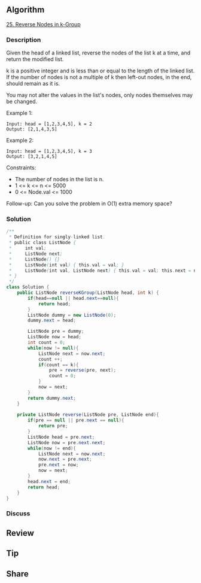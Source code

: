 ## Algorithm

[25. Reverse Nodes in k-Group](https://leetcode.com/problems/reverse-nodes-in-k-group/description)

### Description

Given the head of a linked list, reverse the nodes of the list k at a time, and return the modified list.

k is a positive integer and is less than or equal to the length of the linked list. If the number of nodes is not a multiple of k then left-out nodes, in the end, should remain as it is.

You may not alter the values in the list's nodes, only nodes themselves may be changed.

Example 1:

```
Input: head = [1,2,3,4,5], k = 2
Output: [2,1,4,3,5]
```

Example 2:

```
Input: head = [1,2,3,4,5], k = 3
Output: [3,2,1,4,5]
```

Constraints:

- The number of nodes in the list is n.
- 1 <= k <= n <= 5000
- 0 <= Node.val <= 1000

Follow-up: Can you solve the problem in O(1) extra memory space?

### Solution

```java 
/**
 * Definition for singly-linked list.
 * public class ListNode {
 *     int val;
 *     ListNode next;
 *     ListNode() {}
 *     ListNode(int val) { this.val = val; }
 *     ListNode(int val, ListNode next) { this.val = val; this.next = next; }
 * }
 */
class Solution {
    public ListNode reverseKGroup(ListNode head, int k) {
        if(head==null || head.next==null){
            return head;
        }
        ListNode dummy = new ListNode(0);
        dummy.next = head;

        ListNode pre = dummy;
        ListNode now = head;
        int count = 0;
        while(now != null){
            ListNode next = now.next;
            count ++;
            if(count == k){
                pre = reverse(pre, next);
                count = 0;
            }
            now = next;
        }
        return dummy.next;
    }
    
    private ListNode reverse(ListNode pre, ListNode end){
        if(pre == null || pre.next == null){
            return pre;
        }
        ListNode head = pre.next;
        ListNode now = pre.next.next;
        while(now != end){
            ListNode next = now.next;
            now.next = pre.next;
            pre.next = now;
            now = next;
        }
        head.next = end;
        return head;
    }
}
```

### Discuss

## Review


## Tip


## Share
